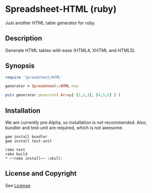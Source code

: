 Spreadsheet-HTML (ruby)
=======================
Just another HTML table generator for ruby.

Description
-----------
Generate HTML tables with ease (HTML4, XHTML and HTML5).

Synopsis
--------
```ruby
require 'Spreadsheet/HTML'

generator = Spreadsheet::HTML.new

puts generator.generate( Array[ [1,2,3], [4,5,6] ] )
```

Installation
------------
We are currently pre-Alpha, so installation is not recommended.
Also, bundler and test-unit are required, which is not awesome.
```
gem install bundler
gem install test-unit

rake test
rake build
* ~~rake install~~ :skull:
```

License and Copyright
---------------------
See [License](License.md).
